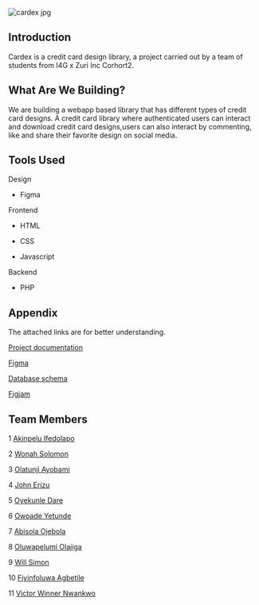 

 ![cardex jpg](https://user-images.githubusercontent.com/109958285/205490099-0a7fbfc5-f241-4586-9f39-59d4748dc06b.jpg)


            

## Introduction
Cardex is a credit card design library, a project carried 
out by a team of students from I4G x Zuri Inc Corhort2.

## What Are We Building?

We are building a webapp based library that has different types of credit card 
 designs. 
 A credit card library where authenticated users can interact and download credit card designs,users can also interact by commenting,
 like and share their favorite design on social media.

## Tools Used

Design

* Figma

Frontend

* HTML

* CSS

* Javascript

Backend

* PHP



## Appendix

The attached links are for better understanding.


[Project documentation](https://docs.google.com/document/d/12BSiM8h3QpOXKYy_hLVxyWAap2OBQMh8mFx8HcrEYlo/edit)

[Figma](https://dbdiagram.io/d/638bacfcbae3ed7c45448672)

[Database schema](https://www.figma.com/file/azGyCYE2udRMgLFG0PX5UO/Cardex-Mood-Board)

[Figjam](https://linktofigjam)


## Team Members

1 [Akinpelu Ifedolapo]( https://github.com/Ifedolap)

2 [Wonah Solomon](https://github.com/macrokins)

3 [Olatunji Ayobami](https://github.com/haywhyvilla)

4 [John Erizu](https://github.com/ghandiii)

5 [Oyekunle Dare](https://github.com/OyekunleDare)

6 [Owoade Yetunde](https://github.com/Y-ade)

7 [Abisola Ojebola](https://github.com/nigelito-a)

8 [Oluwapelumi Olajiga ](https://github.com/OluwapelumiOlajiga)

9 [Will Simon ](https://github.com/Shimnom1)

10 [ Fiyinfoluwa Agbetile](https://github.com/Agbetilefiyin)

11 [Victor Winner Nwankwo](https://github.com/victor-winner)










